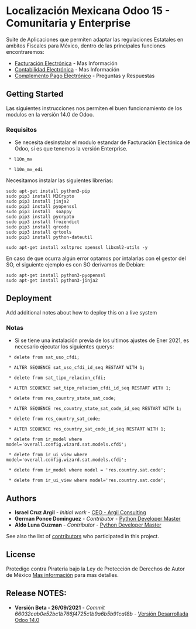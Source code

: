 # Localización Mexicana Odoo 15 - Comunitaria y Enterprise


Suite de Aplicaciones que permiten adaptar las regulaciones Estatales en ambitos Fiscales para México, dentro de las principales funciones encontraremos:

* [Facturación Electrónica](https://www.sat.gob.mx/personas/factura-electronica) - Mas Información
* [Contabilidad Electrónica](http://omawww.sat.gob.mx/contabilidadelectronica/Paginas/documentos/infografia.pdf) - Mas Información
* [Complemento Pago Electrónico](http://omawww.sat.gob.mx/tramitesyservicios/Paginas/documentos/PregFrec_RP.pdf) - Preguntas y Respuestas

## Getting Started

Las siguientes instrucciones nos permiten el buen funcionamiento de los modulos en la versión 14.0 de Odoo.

### Requisitos

* Se necesita desinstalar el modulo estandar de Facturación Electónica de Odoo, si es que tenemos la versión Enterprise.

```
 * l10n_mx

 * l10n_mx_edi

```

Necesitamos instalar las siguientes librerias:

```
sudo apt-get install python3-pip
sudo pip3 install M2Crypto
sudo pip3 install jinja2
sudo pip3 install pyopenssl
sudo pip3 install  soappy
sudo pip3 install pycrypto
sudo pip3 install frozendict
sudo pip3 install qrcode
sudo pip3 install qrtools
sudo pip3 install python-dateutil 

sudo apt-get install xsltproc openssl libxml2-utils -y

```

En caso de que ocurra algún error optamos por intalarlas con el gestor del SO, el siguiente ejemplo es con SO derivamos de Debian:

```
sudo apt-get install python3-pyopenssl
sudo apt-get install python3-jinja2

```

## Deployment

Add additional notes about how to deploy this on a live system


### Notas

* Si se tiene una instalación previa de los ultimos ajustes de Ener 2021, es necesario ejecutar los siguientes querys:

```
 * delete from sat_uso_cfdi;

 * ALTER SEQUENCE sat_uso_cfdi_id_seq RESTART WITH 1;

 * delete from sat_tipo_relacion_cfdi;

 * ALTER SEQUENCE sat_tipo_relacion_cfdi_id_seq RESTART WITH 1;
 
 * delete from res_country_state_sat_code;

 * ALTER SEQUENCE res_country_state_sat_code_id_seq RESTART WITH 1;

 * delete from res_country_sat_code;

 * ALTER SEQUENCE res_country_sat_code_id_seq RESTART WITH 1;

 * delete from ir_model where model='overall.config.wizard.sat.models.cfdi';

 * delete from ir_ui_view where model='overall.config.wizard.sat.models.cfdi';

 * delete from ir_model where model = 'res.country.sat.code';

 * delete from ir_ui_view where model='res.country.sat.code';
```

## Authors

* **Israel Cruz Argil** - *Initial work* - [CEO - Argil Consulting](https://www.linkedin.com/in/israel-ca-a431a624/)
* **German Ponce Dominguez** - *Contributor* - [Python Developer Master](https://www.linkedin.com/in/german-ponce-dominguez-07a02b61/)
* **Aldo Luna Guzman** - *Contributor* - [Python Developer Master](https://www.argil.mx)


See also the list of [contributors](https://bitbucket.org/argilconsulting/odoo-mexico-localization) who participated in this project.

## License

Protedigo contra Pirateria bajo la Ley de Protección de Derechos de Autor de México  [Mas información](https://mexico.justia.com/federales/leyes/ley-federal-del-derecho-de-autor/titulo-ii/capitulo-i/) para mas detalles.

## Release NOTES:

* **Versión Beta - 26/09/2021** - *Commit 66032cab0e52bc1b766f4725c1b9a6b5b91ca18b* - [Versión Desarrollada Odoo 14.0](https://bitbucket.org/argilconsulting/odoo-mexico-localization/src/15.0/)
